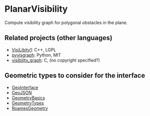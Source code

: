 # PlanarVisibility
Compute visibility graph for polygonal obstacles in the plane.

## Related projects (other languages)

- [VisiLibity1](https://github.com/karlobermeyer/VisiLibity1): C++, LGPL
- [pyvisgraph](https://github.com/TaipanRex/pyvisgraph): Python, MIT
- [visibility_graph](https://github.com/davetcoleman/visibility_graph): C, (no copyright specified?)

## Geometric types to consider for the interface

- [GeoInterface](https://github.com/JuliaGeo/GeoInterface.jl)
- [GeoJSON](https://github.com/JuliaGeo/GeoJSON.jl)
- [GeometryBasics](https://github.com/SimonDanisch/GeometryBasics.jl)
- [GeometryTypes](https://github.com/JuliaGeometry/GeometryTypes.jl)
- [RoamesGeometry](https://github.com/FugroRoames/RoamesGeometry.jl)
